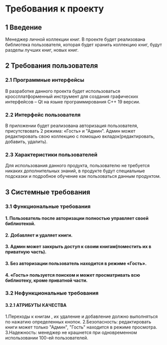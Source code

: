 # Требования к проекту
## 1 Введение
Менеджер личной коллекции книг.
В проекте будет реализована библиотека пользователя, которая будет хранить коллекцию книг, будут разделы лучших книг, новых книг.
## 2 Требования пользователя
### 2.1 Программные интерфейсы
В разработке данного проекта будет использоваться кроссплатформенный инструмент для создания графических интерфейсов – Qt на языке программирования С++ 19 версии.
### 2.2 Интерфейс пользователя
В приложении будет реализована авторизация пользователя, присутствовать 2 режима: «Гость» и "Админ".
Админ может редактировать свою коллекцию с помощью вкладок(редактировать, добавить, удалить).
### 2.3 Характеристики пользователей
Для использования данного продукта, пользователю не требуется никаких дополнительных знаний, в продукте будут специальные подсказки и подробное обучение как пользоваться данным продуктом.
## 3 Системные требования
### 3.1 Функциональные требования
#### 1.	Пользователь после авторизации полностью управляет своей библиотекой.
#### 2.	Добавляет и удаляет книги.
#### 3. Админ может заккрыть доступ к своим книгам(поместить их в приватную часть).
#### 3.	Без авторизации пользователь находится в режиме «Гость». 
#### 4. «Гость» пользуется поиском и может просматривать всю библиотеку, кроме приватной части.
### 3.2 Нефункциональные требования
#### 3.2.1 АТРИБУТЫ КАЧЕСТВА
1.Переходы к книгам , их удаление и добавление должно выполняться по нажатию определенных кнопок.
2.Безопасность: редактировать книги может только "Админ", "Гость" находится в режиме просмотра.
3.Надежность: менеджер не крашнется при одновременном использовании 100-ей пользователей.
